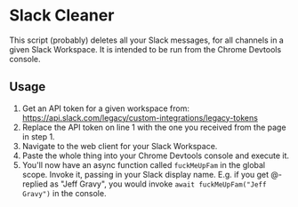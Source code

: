 # Slack Cleaner
This script (probably) deletes all your Slack messages, for all channels in a given Slack Workspace. It is intended to be run from the Chrome Devtools console.

## Usage
1. Get an API token for a given workspace from: https://api.slack.com/legacy/custom-integrations/legacy-tokens
2. Replace the API token on line 1 with the one you received from the page in step 1.
3. Navigate to the web client for your Slack Workspace.
4. Paste the whole thing into your Chrome Devtools console and execute it.
5. You'll now have an async function called `fuckMeUpFam` in the global scope. Invoke it, passing in your Slack display name. E.g. if you get @-replied as "Jeff Gravy", you would invoke `await fuckMeUpFam("Jeff Gravy")` in the console.

